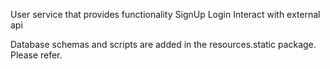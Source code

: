 User service that provides functionality 
SignUp
Login
Interact with external api


Database schemas and scripts are added in the resources.static package. Please refer.
